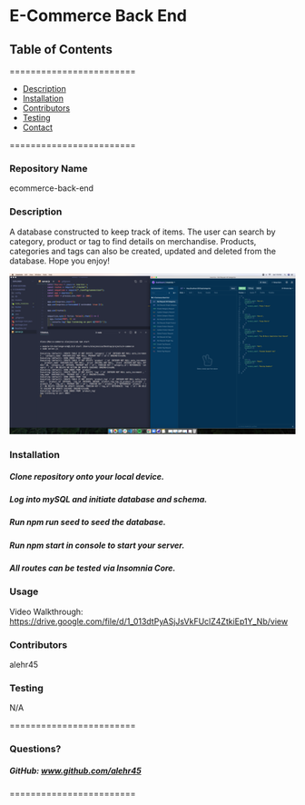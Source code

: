 
# E-Commerce Back End


## **Table of Contents**
========================
* [Description](#description)
* [Installation](#installation)
* [Contributors](#contributors)
* [Testing](#Testing)
* [Contact](#questions)

========================

### **Repository Name**  
ecommerce-back-end

### **Description**  
A database constructed to keep track of items. The user can search by category, product or tag to find details on merchandise. Products, categories and tags can also be created, updated and deleted from the database. Hope you enjoy!

![Alt text](/screenshot.png?raw=true "Optional Title")

### **Installation**  
##### Clone repository onto your local device. 
##### Log into mySQL and initiate database and schema. 
##### Run npm run seed to seed the database. 
##### Run npm start in console to start your server. 
##### All routes can be tested via Insomnia Core.

### **Usage**  
Video Walkthrough:
https://drive.google.com/file/d/1_013dtPyASjJsVkFUclZ4ZtkiEp1Y_Nb/view


### **Contributors**  
alehr45

### **Testing**  
N/A


========================

### Questions?
##### GitHub: www.github.com/alehr45  

========================
